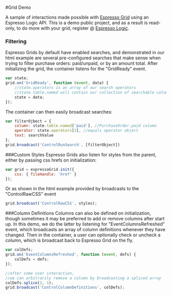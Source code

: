 #Grid Demo

A sample of interactions made possible with [Espresso Grid](http://github.com/EspressoLogicCafe/espresso-grid) using an Espresso Logic API. This is a demo public project, and as a result is read-only, to do more with your grid, register @ [Espresso Logic](http://espressologic.com).

### Filtering
Espresso Grids by default have enabled searches, and demonstrated in our html example are several pre-configured searches that make sense when trying to filter purchase orders: paid/unpaid, or by an amount total. After initializing the grid, the container listens for the "GridReady" event.
```javascript
var state;
grid.on('GridReady', function (event, data) {
	//state.operators is an array of our search operators
	//state.table.named will contain our collection of searchable columns
	state = data;
});
```

The container can then easily broadcast searches:
```javascript
var filterOjbect = {
	column: state.table.named['paid'], //PurchaseOrder.paid column
	operator: state.operators[3], //equals operator object
	text: searchValue
};
grid.broadcast('ControlRunSearch', [filterObject])
```

###Custom Styles
Espresso Grids also listen for styles from the parent, either by passing css hrefs on initialization:
```javascript
var grid = espressoGrid.init({
	css: { fileHandle: 'href' }	
});
```
Or as shown in the html example provided by broadcasts to the "ControlRawCSS" event
```javascript
grid.broadcast('ControlRawCSS', styles);
```

###Column Definitions
Columns can also be defined on initialization, though sometimes it may be preferred to add or remove columns after start up. In this demo, we do the latter by listening for "EventColumnsRefreshed" event, which broadcasts an array of column definitions whenever they have changed. Then in the container, a user can optionally check or uncheck a column, which is broadcast back to Espresso Grid on the fly.
```javascript
var colDefs;
grid.on('EventColumnsRefreshed', function (event, defs) {
	colDefs = defs;
});

//after some user interaction,
//we can arbitrarily remove a column by broadcasting a spliced array
colDefs.splice(1, 1);
grid.broadcast('ControlColumnDefinitions', colDefs);
```